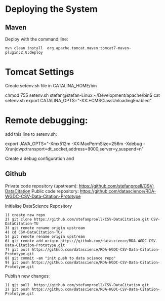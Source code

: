 Deploying the System
==================

Maven 
-------

Deploy with the command line:

    mvn clean install  org.apache.tomcat.maven:tomcat7-maven-plugin:2.0:deploy


Tomcat Settings
====================
Create setenv.sh file in CATALINA_HOME/bin

chmod 755 setenv.sh
stefan@stefan-Linux:~/Development/apache/bin$ cat setenv.sh
export CATALINA_OPTS="-XX:+CMSClassUnloadingEnabled"

Remote debugging:
=================

add this line to setenv.sh:

export JAVA_OPTS="-Xmx512m -XX:MaxPermSize=256m  -Xdebug -Xrunjdwp:transport=dt_socket,address=8000,server=y,suspend=n"

Create a debug configuration and 


Github
---------

Private code repository (upstream): https://github.com/stefanproell/CSV-DataCitation
Public code repository: https://github.com/datascience/RDA-WGDC-CSV-Data-Citation-Prototype

Initialise DataScience Repository

    1) create new repo
    2) git clone https://github.com/stefanproell/CSV-DataCitation.git CSV-DataCitation-TU
    3) git remote rename origin upstream
    4) cd CSV-DataCitation-TU/
    5) git remote rename origin upstream
    6) git remote add origin https://github.com/datascience/RDA-WGDC-CSV-Data-Citation-Prototype.git
    7) git pull https://github.com/datascience/RDA-WGDC-CSV-Data-Citation-Prototype.git
    8) git commit -am "init push to data science repo"
    9) git push https://github.com/datascience/RDA-WGDC-CSV-Data-Citation-Prototype.git

Publish new changes:

    1) git pull  https://github.com/stefanproell/CSV-DataCitation.git
    2) git push https://github.com/datascience/RDA-WGDC-CSV-Data-Citation-Prototype.git


